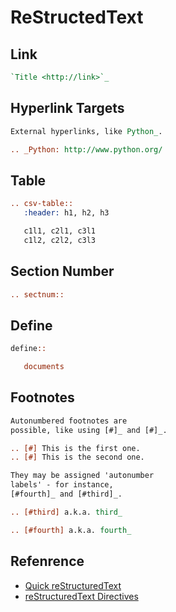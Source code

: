 # ReStructedText

## Link

```rst
`Title <http://link>`_
```

## Hyperlink Targets

```rst
External hyperlinks, like Python_.

.. _Python: http://www.python.org/
```

## Table

```rst
.. csv-table::
   :header: h1, h2, h3

   c1l1, c2l1, c3l1
   c1l2, c2l2, c3l3
```

## Section Number

```rst
.. sectnum::
```

## Define

```rst
define::

   documents
```

## Footnotes

```rst
Autonumbered footnotes are
possible, like using [#]_ and [#]_.

.. [#] This is the first one.
.. [#] This is the second one.

They may be assigned 'autonumber
labels' - for instance,
[#fourth]_ and [#third]_.

.. [#third] a.k.a. third_

.. [#fourth] a.k.a. fourth_
```

## Refenrence

- [Quick reStructuredText](http://docutils.sourceforge.net/docs/user/rst/quickref.html)
- [reStructuredText Directives](http://docutils.sourceforge.net/docs/ref/rst/directives.html)
